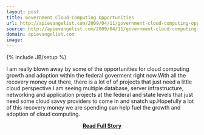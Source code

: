 ```yaml
---
layout: post
title: Government Cloud Computing Opportunities
url: http://apievangelist.com/2009/04/11/government-cloud-computing-opportunities/
source: http://apievangelist.com/2009/04/11/government-cloud-computing-opportunities/
domain: apievangelist.com
image: 
---
```

{% include JB/setup %}<p>I am really blown away by some of the opportunities for cloud computing growth and adoption within the federal goverment right now.With all the recovery money out there, there is a lot of of projects that just need a little cloud perspective.I am seeing multiple database, server infrastructure, networking and application projects at the federal and state levels that just need some cloud savvy providers to come in and snatch up.Hopefully a lot of this recovery money we are spending can help fuel the growth and adoption of cloud computing.</p>
<center><p><a href="http://apievangelist.com/2009/04/11/government-cloud-computing-opportunities/" style='padding:25px; font-sze:18px; font-weight: bold;'>Read Full Story</a></p></center>

